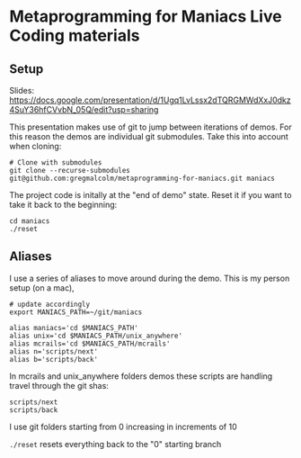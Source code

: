# Metaprogramming for Maniacs Live Coding materials

## Setup

Slides:
https://docs.google.com/presentation/d/1Ugq1LvLssx2dTQRGMWdXxJ0dkz4SuY36hfCVvbN_05Q/edit?usp=sharing

This presentation makes use of git to jump between iterations of demos. For this reason the demos are individual git submodules. Take this into account when cloning:

```
# Clone with submodules
git clone --recurse-submodules git@github.com:gregmalcolm/metaprogramming-for-maniacs.git maniacs
```

The project code is initally at the "end of demo" state. Reset it if you want to take it back to the beginning:

```
cd maniacs
./reset
```

## Aliases

I use a series of aliases to move around during the demo. This is my person setup (on a mac),

```
# update accordingly
export MANIACS_PATH=~/git/maniacs

alias maniacs='cd $MANIACS_PATH'
alias unix='cd $MANIACS_PATH/unix_anywhere'
alias mcrails='cd $MANIACS_PATH/mcrails'
alias n='scripts/next'
alias b='scripts/back'
```

In mcrails and unix_anywhere folders demos these scripts are handling travel through the git shas:

```
scripts/next
scripts/back
```

I use git folders starting from 0 increasing in increments of 10

`./reset` resets everything back to the "0" starting branch